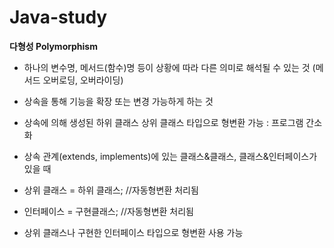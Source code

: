 # Java-study

**다형성 Polymorphism**
- 하나의 변수명, 메서드(함수)명 등이 상황에 따라 다른 의미로 해석될 수 있는 것 (메서드 오버로딩, 오버라이딩)
- 상속을 통해 기능을 확장 또는 변경 가능하게 하는 것
- 상속에 의해 생성된 하위 클래스 상위 클래스 타입으로 형변환 가능 : 프로그램 간소화
 
- 상속 관계(extends, implements)에 있는 클래스&클래스, 클래스&인터페이스가 있을 때
- 상위 클래스 = 하위 클래스; //자동형변환 처리됨
- 인터페이스 = 구현클래스; //자동형변환 처리됨
  
- 상위 클래스나 구현한 인터페이스 타입으로 형변환 사용 가능









